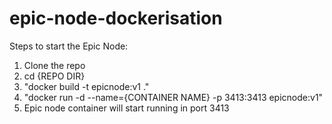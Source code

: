 # epic-node-dockerisation
Steps to start the Epic Node:
1. Clone the repo
2. cd {REPO DIR}
3. "docker build -t epicnode:v1 ."
4. "docker run -d --name={CONTAINER NAME} -p 3413:3413 epicnode:v1"
5. Epic node container will start running in port 3413
